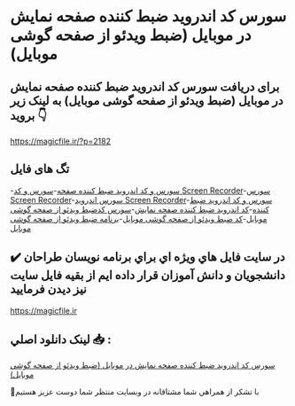 # سورس کد اندروید ضبط کننده صفحه نمایش در موبایل (ضبط ویدئو از صفحه گوشی موبایل)

## برای دریافت سورس کد اندروید ضبط کننده صفحه نمایش در موبایل (ضبط ویدئو از صفحه گوشی موبایل) به لینک زیر بروید 👇

https://magicfile.ir/?p=2182

## تگ های فایل

-[سورس و کد اندروید ضبط کننده صفحه](https://magicfile.ir/product/%d8%b3%d9%88%d8%b1%d8%b3-%d9%88-%da%a9%d8%af-%d8%a7%d9%86%d8%af%d8%b1%d9%88%db%8c%d8%af%d8%b6%d8%a8%d8%b7-%da%a9%d9%86%d9%86%d8%af%d9%87-%d8%b5%d9%81%d8%ad%d9%87-%d9%86%d9%85%d8%a7%db%8c%d8%b4-%d8%af%d8%b1-%d9%85%d9%88%d8%a8%d8%a7%db%8c%d9%84/)-[سورس و کد Screen Recorder](https://magicfile.ir/product/%d8%b3%d9%88%d8%b1%d8%b3-%d9%88-%da%a9%d8%af-%d8%a7%d9%86%d8%af%d8%b1%d9%88%db%8c%d8%af%d8%b6%d8%a8%d8%b7-%da%a9%d9%86%d9%86%d8%af%d9%87-%d8%b5%d9%81%d8%ad%d9%87-%d9%86%d9%85%d8%a7%db%8c%d8%b4-%d8%af%d8%b1-%d9%85%d9%88%d8%a8%d8%a7%db%8c%d9%84/)-[سورس Screen Recorder](https://magicfile.ir/product/%d8%b3%d9%88%d8%b1%d8%b3-%d9%88-%da%a9%d8%af-%d8%a7%d9%86%d8%af%d8%b1%d9%88%db%8c%d8%af%d8%b6%d8%a8%d8%b7-%da%a9%d9%86%d9%86%d8%af%d9%87-%d8%b5%d9%81%d8%ad%d9%87-%d9%86%d9%85%d8%a7%db%8c%d8%b4-%d8%af%d8%b1-%d9%85%d9%88%d8%a8%d8%a7%db%8c%d9%84/)-[سورس اندروید Screen Recorder](https://magicfile.ir/product/%d8%b3%d9%88%d8%b1%d8%b3-%d9%88-%da%a9%d8%af-%d8%a7%d9%86%d8%af%d8%b1%d9%88%db%8c%d8%af%d8%b6%d8%a8%d8%b7-%da%a9%d9%86%d9%86%d8%af%d9%87-%d8%b5%d9%81%d8%ad%d9%87-%d9%86%d9%85%d8%a7%db%8c%d8%b4-%d8%af%d8%b1-%d9%85%d9%88%d8%a8%d8%a7%db%8c%d9%84/)-[سورس و کد اندروید ضبط کننده](https://magicfile.ir/product/%d8%b3%d9%88%d8%b1%d8%b3-%d9%88-%da%a9%d8%af-%d8%a7%d9%86%d8%af%d8%b1%d9%88%db%8c%d8%af%d8%b6%d8%a8%d8%b7-%da%a9%d9%86%d9%86%d8%af%d9%87-%d8%b5%d9%81%d8%ad%d9%87-%d9%86%d9%85%d8%a7%db%8c%d8%b4-%d8%af%d8%b1-%d9%85%d9%88%d8%a8%d8%a7%db%8c%d9%84/)-[کد اندروید ضبط کننده صفحه نمایش](https://magicfile.ir/product/%d8%b3%d9%88%d8%b1%d8%b3-%d9%88-%da%a9%d8%af-%d8%a7%d9%86%d8%af%d8%b1%d9%88%db%8c%d8%af%d8%b6%d8%a8%d8%b7-%da%a9%d9%86%d9%86%d8%af%d9%87-%d8%b5%d9%81%d8%ad%d9%87-%d9%86%d9%85%d8%a7%db%8c%d8%b4-%d8%af%d8%b1-%d9%85%d9%88%d8%a8%d8%a7%db%8c%d9%84/)-[سورس کدضبط ویدئو از صفحه گوشی موبایل](https://magicfile.ir/product/%d8%b3%d9%88%d8%b1%d8%b3-%d9%88-%da%a9%d8%af-%d8%a7%d9%86%d8%af%d8%b1%d9%88%db%8c%d8%af%d8%b6%d8%a8%d8%b7-%da%a9%d9%86%d9%86%d8%af%d9%87-%d8%b5%d9%81%d8%ad%d9%87-%d9%86%d9%85%d8%a7%db%8c%d8%b4-%d8%af%d8%b1-%d9%85%d9%88%d8%a8%d8%a7%db%8c%d9%84/)-[کد ضبط ویدئو از صفحه گوشی موبایل](https://magicfile.ir/product/%d8%b3%d9%88%d8%b1%d8%b3-%d9%88-%da%a9%d8%af-%d8%a7%d9%86%d8%af%d8%b1%d9%88%db%8c%d8%af%d8%b6%d8%a8%d8%b7-%da%a9%d9%86%d9%86%d8%af%d9%87-%d8%b5%d9%81%d8%ad%d9%87-%d9%86%d9%85%d8%a7%db%8c%d8%b4-%d8%af%d8%b1-%d9%85%d9%88%d8%a8%d8%a7%db%8c%d9%84/)-[برنامه ضبط ویدئو از صفحه گوشی موبایل](https://magicfile.ir/product/%d8%b3%d9%88%d8%b1%d8%b3-%d9%88-%da%a9%d8%af-%d8%a7%d9%86%d8%af%d8%b1%d9%88%db%8c%d8%af%d8%b6%d8%a8%d8%b7-%da%a9%d9%86%d9%86%d8%af%d9%87-%d8%b5%d9%81%d8%ad%d9%87-%d9%86%d9%85%d8%a7%db%8c%d8%b4-%d8%af%d8%b1-%d9%85%d9%88%d8%a8%d8%a7%db%8c%d9%84/)

## ✔️ در سايت فايل هاي ويژه اي براي برنامه نويسان طراحان دانشجويان و دانش آموزان قرار داده ايم از بقيه فايل سايت نيز ديدن فرماييد

https://magicfile.ir


## لينک دانلود اصلي 📥 :

[سورس کد اندروید ضبط کننده صفحه نمایش در موبایل (ضبط ویدئو از صفحه گوشی موبایل)](https://magicfile.ir/product/%d8%b3%d9%88%d8%b1%d8%b3-%d9%88-%da%a9%d8%af-%d8%a7%d9%86%d8%af%d8%b1%d9%88%db%8c%d8%af%d8%b6%d8%a8%d8%b7-%da%a9%d9%86%d9%86%d8%af%d9%87-%d8%b5%d9%81%d8%ad%d9%87-%d9%86%d9%85%d8%a7%db%8c%d8%b4-%d8%af%d8%b1-%d9%85%d9%88%d8%a8%d8%a7%db%8c%d9%84/) 


🙏با تشکر از همراهي شما مشتاقانه در وبسایت منتظر شما دوست عزیز هستیم

